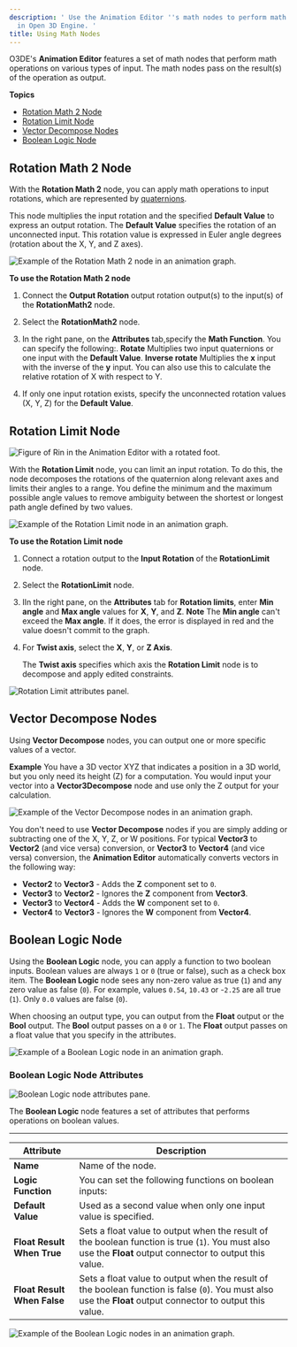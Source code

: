 ```yaml
---
description: ' Use the Animation Editor ''s math nodes to perform math operations
  in Open 3D Engine. '
title: Using Math Nodes
---
```


O3DE's **Animation Editor** features a set of math nodes that perform math operations on various types of input. The math nodes pass on the result(s) of the operation as output.

**Topics**
+ [Rotation Math 2 Node](#rotation-math)
+ [Rotation Limit Node](#rotation-limit)
+ [Vector Decompose Nodes](#vector-conversion)
+ [Boolean Logic Node](#boolean-logic-node)

## Rotation Math 2 Node 

With the **Rotation Math 2** node, you can apply math operations to input rotations, which are represented by [quaternions](/docs/user-guide/appendix/glossary#quarternion).

This node multiplies the input rotation and the specified **Default Value** to express an output rotation. The **Default Value** specifies the rotation of an unconnected input. This rotation value is expressed in Euler angle degrees (rotation about the X, Y, and Z axes).

![Example of the Rotation Math 2 node in an animation graph.](/images/user-guide/actor-animation/rotation-math.png)

**To use the Rotation Math 2 node**

1. Connect the **Output Rotation** output rotation output(s) to the input(s) of the **RotationMath2** node.

1. Select the **RotationMath2** node.

1. In the right pane, on the **Attributes** tab,specify the **Math Function**. You can specify the following:.
**Rotate**
Multiplies two input quaternions or one input with the **Default Value**.
**Inverse rotate**
Multiplies the **x** input with the inverse of the **y** input. You can also use this to calculate the relative rotation of X with respect to Y.

1. If only one input rotation exists, specify the unconnected rotation values (X, Y, Z) for the **Default Value**.

## Rotation Limit Node 

![Figure of Rin in the Animation Editor with a rotated foot.](/images/user-guide/actor-animation/rotation-limit-figure.png)

With the **Rotation Limit** node, you can limit an input rotation. To do this, the node decomposes the rotations of the quaternion along relevant axes and limits their angles to a range. You define the minimum and the maximum possible angle values to remove ambiguity between the shortest or longest path angle defined by two values.

![Example of the Rotation Limit node in an animation graph.](/images/user-guide/actor-animation/rotation-limit-graph.png)

**To use the **Rotation Limit** node**

1. Connect a rotation output to the **Input Rotation** of the **RotationLimit** node.

1. Select the **RotationLimit** node.

1. IIn the right pane, on the **Attributes** tab for **Rotation limits**, enter **Min angle** and **Max angle** values for **X**, **Y**, and **Z**.
**Note**
The **Min angle** can't exceed the **Max angle**. If it does, the error is displayed in red and the value doesn't commit to the graph.

1. For **Twist axis**, select the **X**, **Y**, or **Z Axis**.

   The **Twist axis** specifies which axis the **Rotation Limit** node is to decompose and apply edited constraints.

![Rotation Limit attributes panel.](/images/user-guide/actor-animation/rotation-limit-properties.png)

## Vector Decompose Nodes 

Using **Vector Decompose** nodes, you can output one or more specific values of a vector.

**Example**
You have a 3D vector XYZ that indicates a position in a 3D world, but you only need its height (Z) for a computation. You would input your vector into a **Vector3Decompose** node and use only the Z output for your calculation.

![Example of the Vector Decompose nodes in an animation graph.](/images/user-guide/actor-animation/vector-decompose.png)

You don't need to use **Vector Decompose** nodes if you are simply adding or subtracting one of the X, Y, Z, or W positions. For typical **Vector3** to **Vector2** (and vice versa) conversion, or **Vector3** to **Vector4** (and vice versa) conversion, the **Animation Editor** automatically converts vectors in the following way:
+ **Vector2** to **Vector3** - Adds the **Z** component set to `0`.
+ **Vector3** to **Vector2** - Ignores the **Z** component from **Vector3**.
+ **Vector3** to **Vector4** - Adds the **W** component set to `0`.
+ **Vector4** to **Vector3** - Ignores the **W** component from **Vector4**.

## Boolean Logic Node 

Using the **Boolean Logic** node, you can apply a function to two boolean inputs. Boolean values are always `1` or `0` (true or false), such as a check box item. The **Boolean Logic** node sees any non-zero value as true \(`1`\) and any zero value as false \(`0`\). For example, values `0.54`, `10.43` or -`2.25` are all true \(`1`\). Only `0.0` values are false \(`0`\).

When choosing an output type, you can output from the **Float** output or the **Bool** output. The **Bool** output passes on a `0` or `1`. The **Float** output passes on a float value that you specify in the attributes.

![Example of a Boolean Logic node in an animation graph.](/images/user-guide/actor-animation/boolean-logic-node.png)

### Boolean Logic Node Attributes 

![Boolean Logic node attributes pane.](/images/user-guide/actor-animation/boolean-logic-node-attributes.png)

The **Boolean Logic** node features a set of attributes that performs operations on boolean values.


****

| Attribute | Description |
| --- | --- |
|  **Name**  |  Name of the node.  |
|  **Logic Function**  |  You can set the following functions on boolean inputs:   |
|  **Default Value**  |  Used as a second value when only one input value is specified.  |
|  **Float Result When True**  |  Sets a float value to output when the result of the boolean function is true \(`1`\). You must also use the **Float** output connector to output this value.  |
|  **Float Result When False**  |  Sets a float value to output when the result of the boolean function is false \(`0`\). You must also use the **Float** output connector to output this value.  |

![Example of the Boolean Logic nodes in an animation graph.](/images/user-guide/actor-animation/boolean-logic-node-attributes-1.png)
